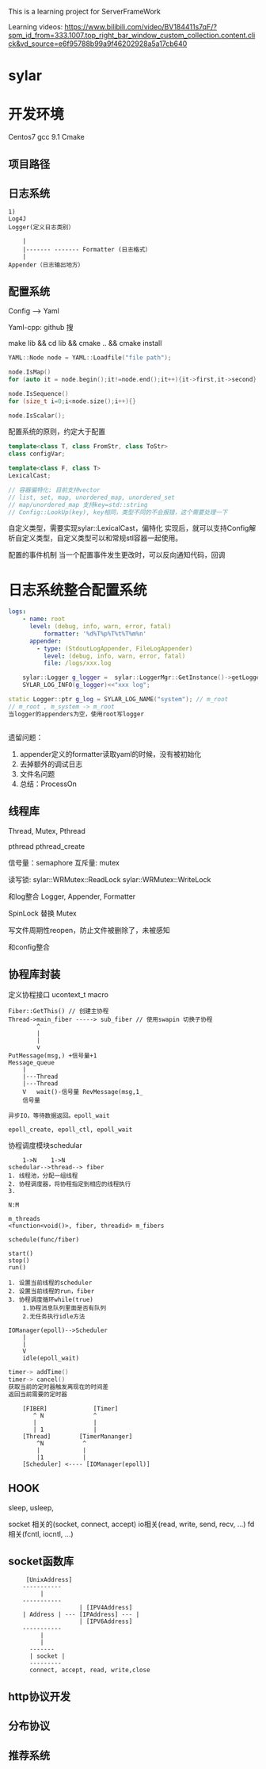 This is a learning project for ServerFrameWork

Learning videos: https://www.bilibili.com/video/BV184411s7qF/?spm_id_from=333.1007.top_right_bar_window_custom_collection.content.click&vd_source=e6f95788b99a9f46202928a5a17cb640

# sylar

# 开发环境
Centos7
gcc 9.1
Cmake

## 项目路径


## 日志系统
	1)
	Log4J
	Logger(定义日志类别）
	
		|
		|------- ------- Formatter (日志格式）
		|
	Appender（日志输出地方）

## 配置系统

Config --> Yaml

Yaml-cpp: github 搜

make lib && cd lib && cmake .. && cmake install

```cpp
YAML::Node node = YAML::Loadfile("file path");

node.IsMap()
for (auto it = node.begin();it!=node.end();it++){it->first,it->second}

node.IsSequence()
for (size_t i=0;i<node.size();i++){}

node.IsScalar();
```
配置系统的原则，约定大于配置

```cpp
template<class T, class FromStr, class ToStr>
class configVar;

template<class F, class T>
LexicalCast;

// 容器偏特化: 目前支持vector
// list, set, map, unordered_map, unordered_set
// map/unordered_map 支持key=std::string
// Config::LookUp(key), key相同，类型不同的不会报错，这个需要处理一下
```

自定义类型，需要实现sylar::LexicalCast，偏特化
实现后，就可以支持Config解析自定义类型，自定义类型可以和常规stl容器一起使用。

配置的事件机制
当一个配置事件发生更改时，可以反向通知代码，回调

# 日志系统整合配置系统
```yaml
logs:
	- name: root
	  level: (debug, info, warn, error, fatal)
          formatter: '%d%T%p%T%t%T%m%n'
	  appender:
	    - type: (StdoutLogAppender, FileLogAppender)
	      level: (debug, info, warn, error, fatal)
	      file: /logs/xxx.log
```

```cpp
	sylar::Logger g_logger =  sylar::LoggerMgr::GetInstance()->getLogger(name)
	SYLAR_LOG_INFO(g_logger)<<"xxx log";
```

```cpp
static Logger::ptr g_log = SYLAR_LOG_NAME("system"); // m_root
// m_root , m_system -> m_root 
当logger的appenders为空，使用root写logger
```

```cpp

```
遗留问题：
1. appender定义的formatter读取yaml的时候，没有被初始化
2. 去掉额外的调试日志
3. 文件名问题
4. 总结：ProcessOn

## 线程库

Thread, Mutex, 
Pthread

pthread pthread_create

信号量：semaphore
互斥量: mutex

读写锁: sylar::WRMutex::ReadLock sylar::WRMutex::WriteLock

和log整合
Logger, Appender, Formatter

SpinLock 替换 Mutex

写文件周期性reopen，防止文件被删除了，未被感知

和config整合

## 协程库封装

定义协程接口
ucontext_t
macro

```
Fiber::GetThis() // 创建主协程
Thread->main_fiber -----> sub_fiber // 使用swapin 切换子协程
	    ^
	    |
	    |
	    v
PutMessage(msg,) +信号量+1
Message_queue
    |
    |---Thread
    |---Thread
    V	wait()-信号量 RevMessage(msg,1_
    信号量

异步IO，等待数据返回。epoll_wait

epoll_create, epoll_ctl, epoll_wait

```

协程调度模块schedular
```
	1->N	1->N	
schedular-->thread--> fiber
1. 线程池，分配一组线程
2. 协程调度器，将协程指定到相应的线程执行
3. 

N:M

m_threads
<function<void()>, fiber, threadid> m_fibers

schedule(func/fiber)

start()
stop()
run()

1. 设置当前线程的scheduler
2. 设置当前线程的run，fiber
3. 协程调度循环while(true)
	1.协程消息队列里面是否有队列
	2.无任务执行idle方法
```

```
IOManager(epoll)-->Scheduler
	|
	|
	V
	idle(epoll_wait)

```

```cpp
timer-> addTime()
timer-> cancel()
获取当前的定时器触发离现在的时间差
返回当前需要的定时器
```
```
	[FIBER]				[Timer]
	   ^ N				^
	   |				|
	   | 1				|
	[Thread]		[TimerMananger]
	    ^N			 ^
	    |			 |	
	    |1			 |
	[Scheduler] <---- [IOManager(epoll)]
```

## HOOK
sleep,
usleep,

socket 相关的(socket, connect, accept)
io相关(read, write, send, recv, ...)
fd相关(fcntl, iocntl, ...)



## socket函数库
		 [UnixAddress]
		-----------	
		     |	
		-----------	
						| [IPV4Address]
		| Address | --- [IPAddress] --- |
						| [IPV6Address]
		-----------
		     |
		     |
		  -------
		  | socket |
		  ---------
		  connect, accept, read, write,close
		     

## http协议开发

## 分布协议

## 推荐系统
